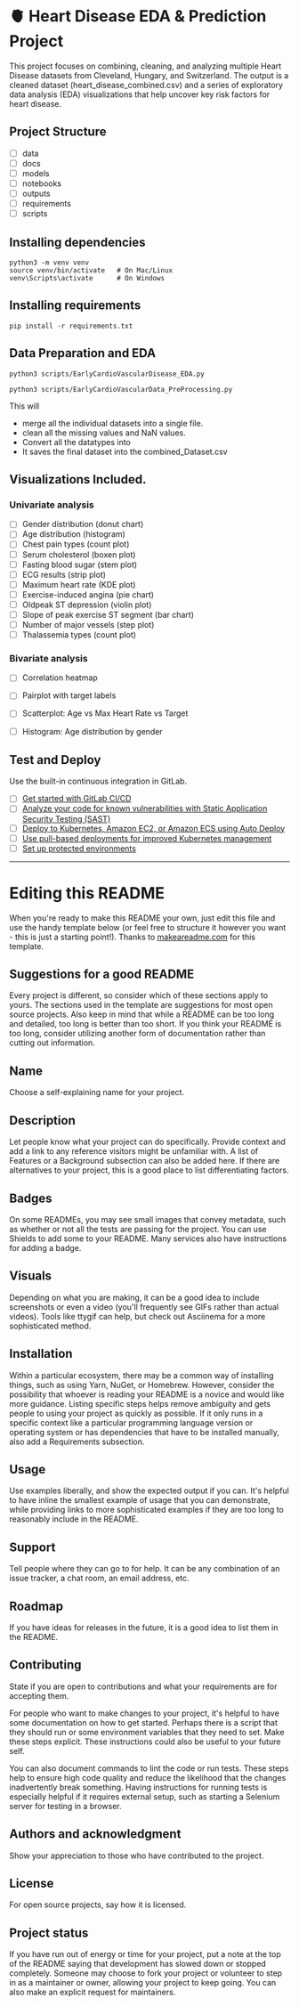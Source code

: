# 🫀 Heart Disease EDA & Prediction Project

This project focuses on combining, cleaning, and analyzing multiple Heart Disease datasets from Cleveland, Hungary, and Switzerland. 
The output is a cleaned dataset (heart_disease_combined.csv) and a series of exploratory data analysis (EDA) visualizations that help uncover key risk factors for heart disease.


## Project Structure

- [ ] data
- [ ] docs
- [ ] models
- [ ] notebooks
- [ ] outputs 
- [ ] requirements
- [ ] scripts

## Installing dependencies
```
python3 -m venv venv
source venv/bin/activate   # On Mac/Linux
venv\Scripts\activate      # On Windows
```
## Installing requirements
```
pip install -r requirements.txt

```
## Data Preparation and EDA
```
python3 scripts/EarlyCardioVascularDisease_EDA.py

python3 scripts/EarlyCardioVascularData_PreProcessing.py

```
This will 
- merge all the individual datasets into a single file.
- clean all the missing values and NaN values.
- Convert all the datatypes into
- It saves the final dataset into the combined_Dataset.csv


## Visualizations Included.

### Univariate analysis

- [ ] Gender distribution (donut chart)
- [ ] Age distribution (histogram)
- [ ] Chest pain types (count plot)
- [ ] Serum cholesterol (boxen plot)
- [ ] Fasting blood sugar (stem plot)
- [ ] ECG results (strip plot)
- [ ] Maximum heart rate (KDE plot)
- [ ] Exercise-induced angina (pie chart)
- [ ] Oldpeak ST depression (violin plot)
- [ ] Slope of peak exercise ST segment (bar chart)
- [ ] Number of major vessels (step plot)
- [ ] Thalassemia types (count plot)

### Bivariate analysis

- [ ] Correlation heatmap
- [ ] Pairplot with target labels
- [ ] Scatterplot: Age vs Max Heart Rate vs Target
- [ ] Histogram: Age distribution by gender


## Test and Deploy

Use the built-in continuous integration in GitLab.

- [ ] [Get started with GitLab CI/CD](https://docs.gitlab.com/ee/ci/quick_start/index.html)
- [ ] [Analyze your code for known vulnerabilities with Static Application Security Testing (SAST)](https://docs.gitlab.com/ee/user/application_security/sast/)
- [ ] [Deploy to Kubernetes, Amazon EC2, or Amazon ECS using Auto Deploy](https://docs.gitlab.com/ee/topics/autodevops/requirements.html)
- [ ] [Use pull-based deployments for improved Kubernetes management](https://docs.gitlab.com/ee/user/clusters/agent/)
- [ ] [Set up protected environments](https://docs.gitlab.com/ee/ci/environments/protected_environments.html)

***

# Editing this README

When you're ready to make this README your own, just edit this file and use the handy template below (or feel free to structure it however you want - this is just a starting point!). Thanks to [makeareadme.com](https://www.makeareadme.com/) for this template.

## Suggestions for a good README

Every project is different, so consider which of these sections apply to yours. The sections used in the template are suggestions for most open source projects. Also keep in mind that while a README can be too long and detailed, too long is better than too short. If you think your README is too long, consider utilizing another form of documentation rather than cutting out information.

## Name
Choose a self-explaining name for your project.

## Description
Let people know what your project can do specifically. Provide context and add a link to any reference visitors might be unfamiliar with. A list of Features or a Background subsection can also be added here. If there are alternatives to your project, this is a good place to list differentiating factors.

## Badges
On some READMEs, you may see small images that convey metadata, such as whether or not all the tests are passing for the project. You can use Shields to add some to your README. Many services also have instructions for adding a badge.

## Visuals
Depending on what you are making, it can be a good idea to include screenshots or even a video (you'll frequently see GIFs rather than actual videos). Tools like ttygif can help, but check out Asciinema for a more sophisticated method.

## Installation
Within a particular ecosystem, there may be a common way of installing things, such as using Yarn, NuGet, or Homebrew. However, consider the possibility that whoever is reading your README is a novice and would like more guidance. Listing specific steps helps remove ambiguity and gets people to using your project as quickly as possible. If it only runs in a specific context like a particular programming language version or operating system or has dependencies that have to be installed manually, also add a Requirements subsection.

## Usage
Use examples liberally, and show the expected output if you can. It's helpful to have inline the smallest example of usage that you can demonstrate, while providing links to more sophisticated examples if they are too long to reasonably include in the README.

## Support
Tell people where they can go to for help. It can be any combination of an issue tracker, a chat room, an email address, etc.

## Roadmap
If you have ideas for releases in the future, it is a good idea to list them in the README.

## Contributing
State if you are open to contributions and what your requirements are for accepting them.

For people who want to make changes to your project, it's helpful to have some documentation on how to get started. Perhaps there is a script that they should run or some environment variables that they need to set. Make these steps explicit. These instructions could also be useful to your future self.

You can also document commands to lint the code or run tests. These steps help to ensure high code quality and reduce the likelihood that the changes inadvertently break something. Having instructions for running tests is especially helpful if it requires external setup, such as starting a Selenium server for testing in a browser.

## Authors and acknowledgment
Show your appreciation to those who have contributed to the project.

## License
For open source projects, say how it is licensed.

## Project status
If you have run out of energy or time for your project, put a note at the top of the README saying that development has slowed down or stopped completely. Someone may choose to fork your project or volunteer to step in as a maintainer or owner, allowing your project to keep going. You can also make an explicit request for maintainers.
